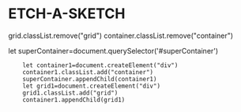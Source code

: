 # ETCH-A-SKETCH
grid.classList.remove("grid")
       container.classList.remove("container")
       
let superContainer=document.querySelector('#superContainer')

        let container1=document.createElement("div")
        container1.classList.add("container")
        superContainer.appendChild(container1)
        let grid1=document.createElement("div")
        grid1.classList.add("grid")
        container1.appendChild(grid1)
